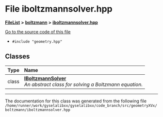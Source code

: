 

# File iboltzmannsolver.hpp



[**FileList**](files.md) **>** [**boltzmann**](dir_7559acab695a99e26dbd57f46ed1b0cd.md) **>** [**iboltzmannsolver.hpp**](iboltzmannsolver_8hpp.md)

[Go to the source code of this file](iboltzmannsolver_8hpp_source.md)



* `#include "geometry.hpp"`















## Classes

| Type | Name |
| ---: | :--- |
| class | [**IBoltzmannSolver**](classIBoltzmannSolver.md) <br>_An abstract class for solving a Boltzmann equation._  |



















































------------------------------
The documentation for this class was generated from the following file `/home/runner/work/gyselalibxx/gyselalibxx/code_branch/src/geometryXVx/boltzmann/iboltzmannsolver.hpp`

